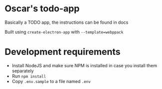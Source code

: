 # Oscar's todo-app

Basically a TODO app, the instructions can be found in docs

Built using `create-electron-app` with `--template=webppack` 

# Development requirements

- Install NodeJS and make sure NPM is installed in case you install them separately
- Run `npm install`
- Copy `.env.sample` to a file named `.env`